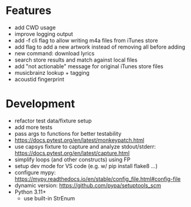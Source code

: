 # Features

- add CWD usage
- improve logging output
- add -f cli flag to allow writing m4a files from iTunes store
- add flag to add a new artwork instead of removing all before adding
- new command: download lyrics
- search store results and match against local files
- add "not actionable" message for original iTunes store files
- musicbrainz lookup + tagging
- acoustid fingerprint


# Development

- refactor test data/fixture setup
- add more tests
- pass args to functions for better testability
- https://docs.pytest.org/en/latest/monkeypatch.html
- use capsys fixture to capture and analyze stdout/stderr: https://docs.pytest.org/en/latest/capture.html
- simplify loops (and other constructs) using FP
- setup dev mode for VS code (e.g. w/ pip install flake8 ...)
- configure mypy: https://mypy.readthedocs.io/en/stable/config_file.html#config-file
- dynamic version: https://github.com/pypa/setuptools_scm
- Python 3.11+
  - use built-in StrEnum
